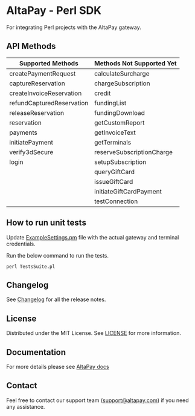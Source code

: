 # AltaPay - Perl SDK

For integrating Perl projects with the AltaPay gateway.

## API Methods

| Supported Methods         | Methods Not Supported Yet |
| ------------------------- | ------------------------- |
| createPaymentRequest      | calculateSurcharge        |
| captureReservation        | chargeSubscription        |
| createInvoiceReservation  | credit                    |
| refundCapturedReservation | fundingList               |
| releaseReservation        | fundingDownload           |
| reservation               | getCustomReport           |
| payments                  | getInvoiceText            |
| initiatePayment           | getTerminals              |
| verify3dSecure            | reserveSubscriptionCharge |
| login                     | setupSubscription         |
|                           | queryGiftCard             |
|                           | issueGiftCard             |
|                           | initiateGiftCardPayment   |
|                           | testConnection            |

## How to run unit tests

Update [ExampleSettings.pm](ExampleSettings.pm) file with the actual gateway and terminal credentials.

Run the below command to run the tests.

    perl TestsSuite.pl

## Changelog

See [Changelog](CHANGELOG.md) for all the release notes.

## License

Distributed under the MIT License. See [LICENSE](LICENSE) for more information.

## Documentation

For more details please see [AltaPay docs](https://documentation.altapay.com/)

## Contact
Feel free to contact our support team (support@altapay.com) if you need any assistance.